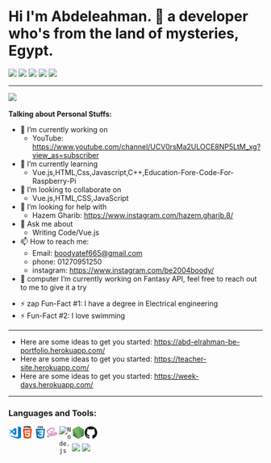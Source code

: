 # Hi I'm Abdeleahman. 👋 a developer who's from the land of mysteries, Egypt.

<p>
<a href="mailto:boodyatef665@gmail.com?subject=[GitHub]%20Let's Chat&body=Hi Boody-BE%2C%0A%0AI wanted to ask you about ...">
  <img src="https://img.shields.io/badge/Ask%20me-anything-50d890.svg"/></a>
  <img src="https://img.shields.io/badge/Front End-Vue.js-ff1e56"/>
  <img src="https://img.shields.io/badge/Front End-React.js-05dfd7"/>
  <img src="https://img.shields.io/badge/OS-Windo-ffd31d"/>
  <img src="https://img.shields.io/badge/OS-Ubuntu-00bcd4"/>
</p>

---

![](https://i.imgur.com/wXZ7x7m.jpg)

**Talking about Personal Stuffs:**

- 🔭 I’m currently working on 
  - YouTube: https://www.youtube.com/channel/UCV0rsMa2ULOCE8NP5LtM_xg?view_as=subscriber
- 🌱 I’m currently learning 
  - Vue.js,HTML,Css,Javascript,C++,Education-Fore-Code-For-Raspberry-Pi 
- 👯 I’m looking to collaborate on 
  - Vue.js,HTML,CSS,JavaScript
- 🤔 I’m looking for help with 
  - Hazem Gharib: https://www.instagram.com/hazem.gharib.8/
- 💬 Ask me about 
  - Writing Code/Vue.js
- 📫 How to reach me: 
  - Email: boodyatef665@gmail.com 
  - phone: 01270951250 
  - instagram: https://www.instagram.com/be2004boody/
- 💬 computer I’m currently working on Fantasy API, feel free to reach out to me to give it a try
 * ⚡ zap Fun-Fact #1: I have a degree in Electrical engineering
 * ⚡ Fun-Fact #2: I love swimming
 
---

* Here are some ideas to get you started: https://abd-elrahman-be-portfolio.herokuapp.com/
* Here are some ideas to get you started: https://teacher-site.herokuapp.com/
* Here are some ideas to get you started: https://week-days.herokuapp.com/

---

### Languages and Tools:

<code><img align="left" alt="Visual Studio Code" width="5%" src="https://raw.githubusercontent.com/github/explore/80688e429a7d4ef2fca1e82350fe8e3517d3494d/topics/visual-studio-code/visual-studio-code.png" /></code>
<code><img align="left" alt="HTML5" width="5%" src="https://raw.githubusercontent.com/github/explore/80688e429a7d4ef2fca1e82350fe8e3517d3494d/topics/html/html.png" /></code>
<code><img align="left" alt="CSS3" width="5%" src="https://raw.githubusercontent.com/github/explore/80688e429a7d4ef2fca1e82350fe8e3517d3494d/topics/css/css.png" /></code>
<code><img align="left" alt="Sass" width="5%" src="https://raw.githubusercontent.com/github/explore/80688e429a7d4ef2fca1e82350fe8e3517d3494d/topics/sass/sass.png" /></code>
<code><img align="left" alt="Node.js" width="5%" src="https://raw.githubusercontent.com/github/explore/80688e429a7d4ef2fca1e82350fe8e3517d3494d/topics/nodejs/javascript.png" /></code>
<code><img align="left" alt="Node.js" width="5%" src="https://raw.githubusercontent.com/github/explore/80688e429a7d4ef2fca1e82350fe8e3517d3494d/topics/nodejs/nodejs.png" /></code>
<code><img align="left" alt="GitHub" width="5%" src="https://raw.githubusercontent.com/github/explore/78df643247d429f6cc873026c0622819ad797942/topics/github/github.png" /></code>

<br>
<br>
  <code><img width="12%" src="https://raw.githubusercontent.com/prplx/svg-logos/5585531d45d294869c4eaab4d7cf2e9c167710a9/svg/vue.svg"></code>
  <code><img width="12%" src="https://www.vectorlogo.zone/logos/git-scm/git-scm-ar21.svg"></code>
 
